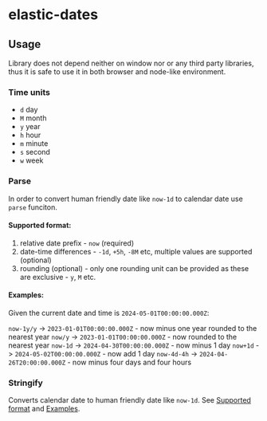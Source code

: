 # elastic-dates

## Usage
Library does not depend neither on window nor or any third party libraries, thus it is safe to use it in both browser and node-like environment.

### Time units
* `d` day
* `M` month
* `y` year
* `h` hour
* `m` minute
* `s` second
* `w` week

### Parse
In order to convert human friendly date like `now-1d` to calendar date use `parse` funciton.

#### Supported format:
1. relative date prefix - `now` (required)
2. date-time differences - `-1d`, `+5h`, `-8M` etc, multiple values are supported (optional)
3. rounding (optional) - only one rounding unit can be provided as these are exclusive - `y`, `M` etc.

#### Examples:
Given the current date and time is `2024-05-01T00:00:00.000Z`:

`now-1y/y`  -> `2023-01-01T00:00:00.000Z` - now minus one year rounded to the nearest year
`now/y`     -> `2023-01-01T00:00:00.000Z` - now rounded to the nearest year
`now-1d`    -> `2024-04-30T00:00:00.000Z` - now minus 1 day
`now+1d`    -> `2024-05-02T00:00:00.000Z` - now add 1 day
`now-4d-4h` -> `2024-04-26T20:00:00.000Z` - now minus four days and four hours

### Stringify
Converts calendar date to human friendly date like `now-1d`. See [Supported format](#supported-format) and [Examples](#examples).
